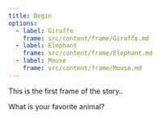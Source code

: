 ```yaml
---
title: Begin
options:
  - label: Giraffe
    frame: src/content/frame/Giraffe.md
  - label: Elephant
    frame: src/content/frame/Elephant.md
  - label: Mouse
    frame: src/content/frame/Mouse.md
---
```


This is the first frame of the story..

What is your favorite animal?
